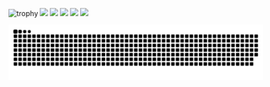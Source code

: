 ![trophy](https://github-profile-trophy.vercel.app/?username=tomyshogo&column=8&theme=gruvbox&no-frame=true)
![](http://github-profile-summary-cards.vercel.app/api/cards/profile-details?username=tomyshogo&theme=dracula)
![](http://github-profile-summary-cards.vercel.app/api/cards/stats?username=tomyshogo&show_icons=true&theme=dracula)
![](https://github-readme-stats.vercel.app/api/top-langs/?username=tomyshogo&langs_count=5&hide=html,cmake&theme=dracula)
![](http://github-profile-summary-cards.vercel.app/api/cards/repos-per-language?username=tomyshogo&theme=dracula)
![](http://github-profile-summary-cards.vercel.app/api/cards/most-commit-language?username=tomyshogo&theme=dracula)

![](https://raw.githubusercontent.com/tomyshogo/tomyshogo/output/github-contribution-grid-snake.svg)


